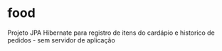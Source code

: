 # food
Projeto JPA Hibernate para registro de itens do cardápio e historico de pedidos - sem servidor de aplicação
